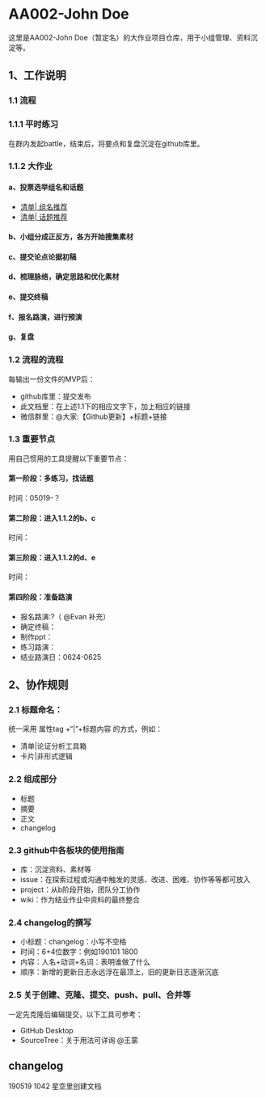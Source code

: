 # AA002-John Doe
这里是AA002-John Doe（暂定名）的大作业项目仓库，用于小组管理、资料沉淀等。

## 1、工作说明

### 1.1 流程
### 1.1.1 平时练习
在群内发起battle，结束后，将要点和复盘沉淀在github库里。
### 1.1.2 大作业
#### a、投票选举组名和话题
- [清单| 组名推荐](https://github.com/ding0521/AA002-John-Doe/issues/2)
- [清单| 话题推荐](https://github.com/ding0521/AA002-John-Doe/issues/3)
#### b、小组分成正反方，各方开始搜集素材
#### c、提交论点论据初稿
#### d、梳理脉络，确定思路和优化素材
#### e、提交终稿
#### f、报名路演，进行预演
#### g、复盘

### 1.2 流程的流程
每输出一份文件的MVP后：
- github库里：提交发布
- 此文档里：在上述1.1下的相应文字下，加上相应的链接
- 微信群里：@大家:【Github更新】+标题+链接

### 1.3 重要节点
用自己惯用的工具提醒以下重要节点：
#### 第一阶段：多练习，找话题
时间：05019-？
#### 第二阶段：进入1.1.2的b、c
时间：
#### 第三阶段：进入1.1.2的d、e
时间：
#### 第四阶段：准备路演
- 报名路演:?（ @Evan 补充）
- 确定终稿：
- 制作ppt：
- 练习路演：
- 结业路演日：0624-0625

## 2、协作规则

### 2.1 标题命名：
统一采用 属性tag +“|”+标题内容 的方式，例如：
- 清单|论证分析工具箱
- 卡片|非形式逻辑

### 2.2 组成部分
- 标题
- 摘要
- 正文
- changelog

### 2.3 github中各板块的使用指南
- 库：沉淀资料、素材等
- issue：在探索过程或沟通中触发的灵感、改进、困难、协作等等都可放入
- project：从b阶段开始，团队分工协作
- wiki：作为结业作业中资料的最终整合

### 2.4 changelog的撰写
- 小标题：changelog：小写不空格
- 时间：6+4位数字：例如190101 1800
- 内容：人名+动词+名词：表明谁做了什么
- 顺序：新增的更新日志永远浮在最顶上，旧的更新日志逐渐沉底

### 2.5 关于创建、克隆、提交、push、pull、合并等
一定先克隆后编辑提交，以下工具可参考：
- GitHub Desktop
- SourceTree：关于用法可详询 @王蒙

## changelog
190519 1042 星空里创建文档
